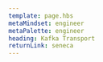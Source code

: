 ```yaml
---
template: page.hbs
metaMindset: engineer
metaPalette: engineer
heading: Kafka Transport
returnLink: seneca
---
```



